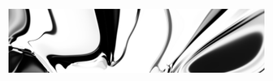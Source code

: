 [![neuralart][thumbnail]][link]

[thumbnail]: https://github.com/dstein64/dstein64/blob/neuralart_202101160139/neuralart-thumbnail.jpg?raw=true
[link]: https://github.com/dstein64/dstein64/blob/neuralart_202101160139/neuralart.png?raw=true

